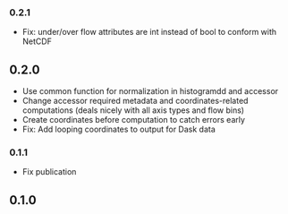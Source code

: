 
### 0.2.1

- Fix: under/over flow attributes are int instead of bool to conform with NetCDF

## 0.2.0

- Use common function for normalization in histogramdd and accessor
- Change accessor required metadata and coordinates-related computations (deals
  nicely with all axis types and flow bins)
- Create coordinates before computation to catch errors early
- Fix: Add looping coordinates to output for Dask data

### 0.1.1

- Fix publication

## 0.1.0

